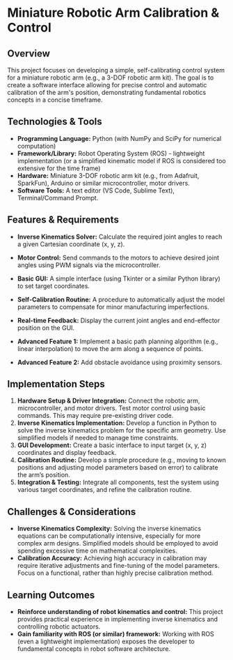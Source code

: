 #  Miniature Robotic Arm Calibration & Control

## Overview

This project focuses on developing a simple, self-calibrating control system for a miniature robotic arm (e.g., a 3-DOF robotic arm kit). The goal is to create a software interface allowing for precise control and automatic calibration of the arm's position, demonstrating fundamental robotics concepts in a concise timeframe.

## Technologies & Tools

* **Programming Language:** Python (with NumPy and SciPy for numerical computation)
* **Framework/Library:** Robot Operating System (ROS) - lightweight implementation (or a simplified kinematic model if ROS is considered too extensive for the time frame)
* **Hardware:** Miniature 3-DOF robotic arm kit (e.g., from Adafruit, SparkFun), Arduino or similar microcontroller, motor drivers.
* **Software Tools:**  A text editor (VS Code, Sublime Text), Terminal/Command Prompt.

## Features & Requirements

- **Inverse Kinematics Solver:**  Calculate the required joint angles to reach a given Cartesian coordinate (x, y, z).
- **Motor Control:**  Send commands to the motors to achieve desired joint angles using PWM signals via the microcontroller.
- **Basic GUI:**  A simple interface (using Tkinter or a similar Python library) to set target coordinates.
- **Self-Calibration Routine:**  A procedure to automatically adjust the model parameters to compensate for minor manufacturing imperfections.
- **Real-time Feedback:**  Display the current joint angles and end-effector position on the GUI.

- **Advanced Feature 1:** Implement a basic path planning algorithm (e.g., linear interpolation) to move the arm along a sequence of points.
- **Advanced Feature 2:** Add obstacle avoidance using proximity sensors.


## Implementation Steps

1. **Hardware Setup & Driver Integration:** Connect the robotic arm, microcontroller, and motor drivers. Test motor control using basic commands.  This may require pre-existing driver code.
2. **Inverse Kinematics Implementation:** Develop a function in Python to solve the inverse kinematics problem for the specific arm geometry.  Use simplified models if needed to manage time constraints.
3. **GUI Development:** Create a basic interface to input target (x, y, z) coordinates and display feedback.
4. **Calibration Routine:** Develop a simple procedure (e.g., moving to known positions and adjusting model parameters based on error) to calibrate the arm’s position.
5. **Integration & Testing:** Integrate all components, test the system using various target coordinates, and refine the calibration routine.


## Challenges & Considerations

- **Inverse Kinematics Complexity:**  Solving the inverse kinematics equations can be computationally intensive, especially for more complex arm designs.  Simplified models should be employed to avoid spending excessive time on mathematical complexities.
- **Calibration Accuracy:** Achieving high accuracy in calibration may require iterative adjustments and fine-tuning of the model parameters.  Focus on a functional, rather than highly precise calibration method.

## Learning Outcomes

- **Reinforce understanding of robot kinematics and control:** This project provides practical experience in implementing inverse kinematics and controlling robotic actuators.
- **Gain familiarity with ROS (or similar) framework:**  Working with ROS (even a lightweight implementation) exposes the developer to fundamental concepts in robot software architecture.

